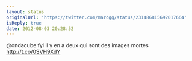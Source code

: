 ```yaml
---
layout: status
originalUrl: 'https://twitter.com/marcgg/status/231486815692017664'
isReply: true
date: 2012-08-03 20:28:52
---
```


@ondacube fyi il y en a deux qui sont des images mortes http://t.co/0SVH9XdY
